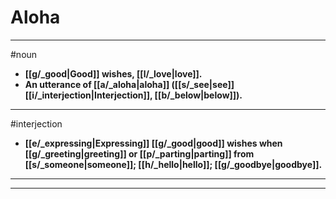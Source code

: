 # Aloha
---
#noun
- **[[g/_good|Good]] wishes, [[l/_love|love]].**
- **An utterance of [[a/_aloha|aloha]] ([[s/_see|see]] [[i/_interjection|Interjection]], [[b/_below|below]]).**
---
#interjection
- **[[e/_expressing|Expressing]] [[g/_good|good]] wishes when [[g/_greeting|greeting]] or [[p/_parting|parting]] from [[s/_someone|someone]]; [[h/_hello|hello]]; [[g/_goodbye|goodbye]].**
---
---
